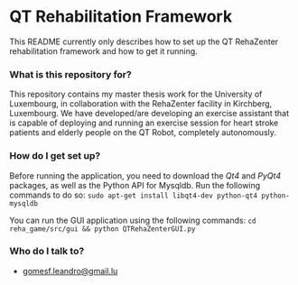 # QT Rehabilitation Framework #

This README currently only describes how to set up the QT RehaZenter rehabilitation framework and how to get it running.

### What is this repository for? ###

This repository contains my master thesis work for the University of Luxembourg, in collaboration with the RehaZenter facility in Kirchberg, Luxembourg. We have developed/are developing an exercise assistant that is capable of deploying and running an exercise session for heart stroke patients and elderly people on the QT Robot, completely autonomously.

### How do I get set up? ###

Before running the application, you need to download the *Qt4* and *PyQt4* packages, as well as the Python API for Mysqldb. Run the following commands to do so:
`sudo apt-get install libqt4-dev python-qt4 python-mysqldb`

You can run the GUI application using the following commands:
`cd reha_game/src/gui && python QTRehaZenterGUI.py`

### Who do I talk to? ###

* gomesf.leandro@gmail.lu
